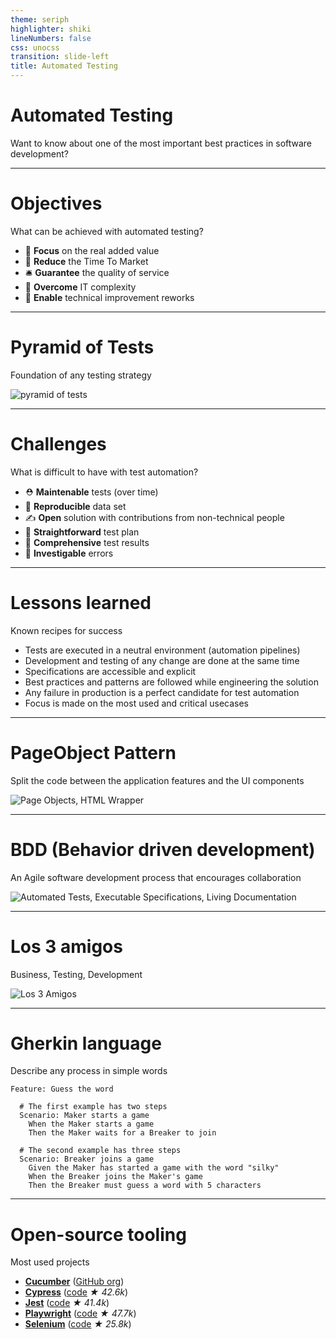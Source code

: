 ```yaml
---
theme: seriph
highlighter: shiki
lineNumbers: false
css: unocss
transition: slide-left
title: Automated Testing
---
```


# Automated Testing

Want to know about one of the most important best practices in software development?

---

# Objectives

What can be achieved with automated testing?

- 🎯 **Focus** on the real added value
- 🚀 **Reduce** the Time To Market
- 🛎 **Guarantee** the quality of service
- 💪 **Overcome** IT complexity
- 👷 **Enable** technical improvement reworks

---

# Pyramid of Tests

Foundation of any testing strategy

<img src="https://devpro.github.io/presentations/assets/images/pyramid-test.png" alt="pyramid of tests" class="m-8 ml-30 h-80 rounded shadow" />

---

# Challenges

What is difficult to have with test automation?

- ⛑ **Maintenable** tests (over time)
- 🏬 **Reproducible** data set
- ✍ **Open** solution with contributions from non-technical people
- 🧪 **Straightforward** test plan
- 📖 **Comprehensive** test results
- 🐛 **Investigable** errors

---

# Lessons learned

Known recipes for success

- Tests are executed in a neutral environment (automation pipelines)
- Development and testing of any change are done at the same time
- Specifications are accessible and explicit
- Best practices and patterns are followed while engineering the solution
- Any failure in production is a perfect candidate for test automation
- Focus is made on the most used and critical usecases

---

# PageObject Pattern

Split the code between the application features and the UI components

<img src="https://www.martinfowler.com/bliki/images/pageObject/pageObject.png" alt="Page Objects, HTML Wrapper" class="m-8 ml-50 h-80 rounded shadow" />

---

# BDD (Behavior driven development)

An Agile software development process that encourages collaboration

<img src="https://devpro.github.io/presentations/assets/images/bdd.png" alt="Automated Tests, Executable Specifications, Living Documentation" class="m-8 ml-60 h-80 rounded shadow" />

---

# Los 3 amigos

Business, Testing, Development

<img src="https://devpro.github.io/presentations/assets/images/los-3-amigos.jpg" alt="Los 3 Amigos" class="ml-70 h-100 rounded shadow" />

---

# Gherkin language

Describe any process in simple words

```gherkin
Feature: Guess the word

  # The first example has two steps
  Scenario: Maker starts a game
    When the Maker starts a game
    Then the Maker waits for a Breaker to join

  # The second example has three steps
  Scenario: Breaker joins a game
    Given the Maker has started a game with the word "silky"
    When the Breaker joins the Maker's game
    Then the Breaker must guess a word with 5 characters
```

---

# Open-source tooling

Most used projects

- [**Cucumber**](https://cucumber.io/) ([GitHub org](https://github.com/cucumber))
- [**Cypress**](https://www.cypress.io/) ([code](https://github.com/cypress-io/cypress) _★ 42.6k_)
- [**Jest**](https://jestjs.io/) ([code](https://github.com/facebook/jest) _★ 41.4k_)
- [**Playwright**](https://playwright.dev/) ([code](https://github.com/microsoft/playwright) _★ 47.7k_)
- [**Selenium**](https://www.selenium.dev/) ([code](https://github.com/SeleniumHQ/selenium) _★ 25.8k_)
